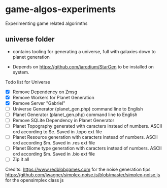 # game-algos-experiments
Experimenting game related algorimths

## universe folder
- contains tooling for generating a universe, full with galaxies down to planet generation

- Depends on <https://github.com/jarodium/StarGen> to be installed on system.


Todo list for Universe
- [x] Remove Dependency on Zmsg
- [x] Remove Workers for Planet Generation
- [x] Remove Server "Gabriel"
- [ ] Universe Generator (planet_gen.php) command line to English
- [ ] Planet Generator (planet_gen.php) command line to English
- [ ] Remove SQLite Dependency in Planet Generator
- [ ] Planet Topography generated with caracters instead of numbers. ASCII ord according to $e. Saved in .topo ext file
- [ ] Planet Resource generation with caracters instead of numbers. ASCII ord according $m. Saved in .res ext file
- [ ] Planet Biome type generation with caracters instead of numbers. ASCII ord according $m. Saved in .bio ext file
- [ ] Zip it all

Credits:
<https://www.redblobgames.com> for the noise generation tips
<https://github.com/jwagner/simplex-noise.js/blob/master/simplex-noise.js> for the opensimplex class js
